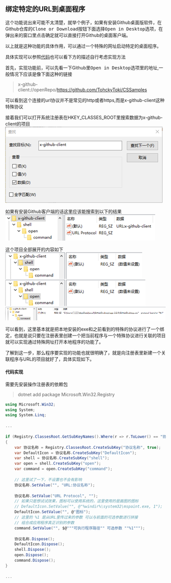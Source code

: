 ## 绑定特定的URL到桌面程序

这个功能说出来可能不太清楚，就举个例子，如果有安装Github桌面版软件，在Github仓库的<kbd>Clone or Download</kbd>按钮下面选择<kbd>Open in Desktop</kbd>选项，在弹出来的窗口里点击确定就可以直接打开Github的桌面客户端。

以上就是这种功能的具体作用，可以通过一个特殊的网址启动特定的桌面程序。

具体实现可以参照[代码]()也可以看下方的描述自行考虑实现方法

首先，实现功能前，可以先看一下Github里<kbd>Open in Desktop</kbd>选项里的地址,一般情况下应该是像下面这种的链接
> x-github-client://openRepo/https://github.com/TohckyToki/CSSamples

可以看到这个连接的url协议并不是常见的http或者https,而是x-github-client这种特殊协议

接着我们可以打开系统注册表在HKEY_CLASSES_ROOT里搜索数据为x-github-client的项目
![图片1](./img/img1.png)

如果有安装Github客户端的话这里应该能搜索到以下的结果
![图片2](./img/img2.png)

这个项目全部展开的内容如下
![图片3](./img/img3.png)
![图片4](./img/img4.png)
![图片5](./img/img5.png)

可以看到，这里基本就是把本地安装的exe和之前看到的特殊的协议进行了一个绑定，也就是说只要在注册表里创建一个把当前程序与一个特殊协议进行关联的项目就可以实现通过特殊网址打开本地程序的功能了。

了解到这一步，那么程序要实现的功能也就很明确了，就是向注册表里新建一个关联程序与URL的项目就好了，具体实现如下。

#### 代码实现

需要先安装操作注册表的依赖包
> dotnet add package Microsoft.Win32.Registry

``` C#
using Microsoft.Win32;
using System;
using System.Linq;

...

if (Registry.ClassesRoot.GetSubKeyNames().Where(r => r.ToLower() == "协议名称").Count() == 0)
{
    var 协议名称 = Registry.ClassesRoot.CreateSubKey("协议名称", true);
    var DefaultIcon = 协议名称.CreateSubKey("DefaultIcon");
    var shell = 协议名称.CreateSubKey("shell");
    var open = shell.CreateSubKey("open");
    var command = open.CreateSubKey("command");

    // 这里试了一下，不设置也不会有影响
    协议名称.SetValue("", "URL:协议名称");

    协议名称.SetValue("URL Protocol", "");
    // 如果只是想试试效果，图标可以使用系统的，这里使用的是画图的图标
    // DefaultIcon.SetValue("", @"%windir%\system32\mspaint.exe, 1");
    DefaultIcon.SetValue("", @"图标");
    // 这里的 %1 是从URL里传过来的参数 可以与前面的可选参数进行拼接
    // 组合成应用程序真正识别的参数
    command.SetValue("", $@"""可执行程序路径"" 可选参数 ""%1""");

    协议名称.Dispose();
    DefaultIcon.Dispose();
    shell.Dispose();
    open.Dispose();
    command.Dispose();
}

...
```
